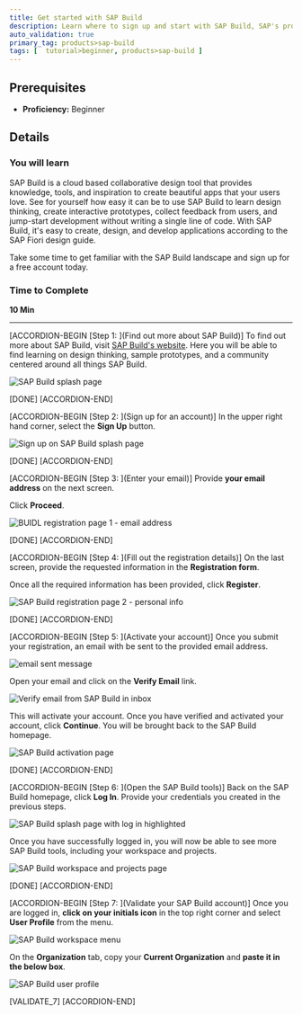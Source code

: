 ```yaml
---
title: Get started with SAP Build
description: Learn where to sign up and start with SAP Build, SAP's prototyping tool.
auto_validation: true
primary_tag: products>sap-build
tags: [  tutorial>beginner, products>sap-build ]
---
```


## Prerequisites  
 - **Proficiency:** Beginner


## Details
### You will learn  
SAP Build is a cloud based collaborative design tool that provides knowledge, tools, and inspiration to create beautiful apps that your users love. See for yourself how easy it can be to use SAP Build to learn design thinking, create interactive prototypes, collect feedback from users, and jump-start development without writing a single line of code. With SAP Build, it's easy to create, design, and develop applications according to the SAP Fiori design guide.

Take some time to get familiar with the SAP Build landscape and sign up for a free account today.

### Time to Complete
**10 Min**

---

[ACCORDION-BEGIN [Step 1: ](Find out more about SAP Build)]
To find out more about SAP Build, visit [SAP Build's website](https://www.build.me/splashapp/). Here you will be able to find learning on design thinking, sample prototypes, and a community centered around all things SAP Build.

![SAP Build splash page](1.png)

[DONE]
[ACCORDION-END]

[ACCORDION-BEGIN [Step 2: ](Sign up for an account)]
In the upper right hand corner, select the **Sign Up** button.

![Sign up on SAP Build splash page](2.png)

[DONE]
[ACCORDION-END]


[ACCORDION-BEGIN [Step 3: ](Enter your email)]
Provide **your email address** on the next screen.

Click **Proceed**.

![BUIDL registration page 1 - email address](3.png)

[DONE]
[ACCORDION-END]

[ACCORDION-BEGIN [Step 4: ](Fill out the registration details)]
On the last screen, provide the requested information in the **Registration form**.

Once all the required information has been provided, click **Register**.

![SAP Build registration page 2 - personal info](4.png)

[DONE]
[ACCORDION-END]

[ACCORDION-BEGIN [Step 5: ](Activate your account)]
Once you submit your registration, an email with be sent to the provided email address.

![email sent message](5.png)

Open your email and click on the **Verify Email** link.

![Verify email from SAP Build in inbox](6.png)

This will activate your account. Once you have verified and activated your account, click **Continue**. You will be brought back to the SAP Build homepage.

![SAP Build activation page](7.png)

[DONE]
[ACCORDION-END]


[ACCORDION-BEGIN [Step 6: ](Open the SAP Build tools)]
Back on the SAP Build homepage, click **Log In**. Provide your credentials you created in the previous steps.

![SAP Build splash page with log in highlighted](8.png)

Once you have successfully logged in, you will now be able to see more SAP Build tools, including your workspace and projects.

![SAP Build workspace and projects page](9.png)

[DONE]
[ACCORDION-END]

[ACCORDION-BEGIN [Step 7: ](Validate your SAP Build account)]
Once you are logged in, **click on your initials icon** in the top right corner and select **User Profile** from the menu.

![SAP Build workspace menu](10.png)

On the **Organization** tab, copy your **Current Organization** and **paste it in the below box**.

![SAP Build user profile](11.png)

[VALIDATE_7]
[ACCORDION-END]
